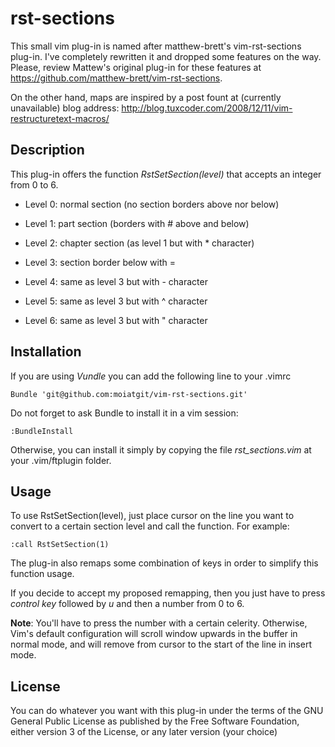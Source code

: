 rst-sections
============

This small vim plug-in is named after matthew-brett's vim-rst-sections
plug-in. I've completely rewritten it and dropped some features on the
way. Please, review Mattew's original plug-in for these features at
https://github.com/matthew-brett/vim-rst-sections.

On the other hand, maps are inspired by a post fount at (currently
unavailable) blog address:
http://blog.tuxcoder.com/2008/12/11/vim-restructuretext-macros/

Description
-----------

This plug-in offers the function *RstSetSection(level)* that accepts
an integer from 0 to 6.

* Level 0: normal section (no section borders above nor below)

* Level 1: part section (borders with # above and below)

* Level 2: chapter section (as level 1 but with * character)

* Level 3: section border below with =

* Level 4: same as level 3 but with - character

* Level 5: same as level 3 but with ^ character

* Level 6: same as level 3 but with " character

Installation
------------

If you are using *Vundle* you can add the following line to your
.vimrc

    Bundle 'git@github.com:moiatgit/vim-rst-sections.git'

Do not forget to ask Bundle to install it in a vim session:

    :BundleInstall

Otherwise, you can install it simply by copying the file
*rst_sections.vim* at your .vim/ftplugin folder.


Usage
-----

To use RstSetSection(level), just place cursor on the line you want to
convert to a certain section level and call the function. For example:

    :call RstSetSection(1)

The plug-in also remaps some combination of keys in order to simplify
this function usage.

If you decide to accept my proposed remapping, then you just have to
press *control key* followed by *u* and then a number from 0 to 6.

**Note**: You'll have to press the number with a certain celerity.
Otherwise, Vim's default configuration will scroll window upwards in
the buffer in normal mode, and will remove from cursor to the start of
the line in insert mode.

License
-------

You can do whatever you want with this plug-in
under the terms of the GNU General Public License
as published by the Free Software Foundation,
either version 3 of the License, or any later version (your choice)
